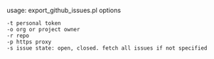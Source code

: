 
usage: export_github_issues.pl options

	-t personal token
	-o org or project owner
	-r repo
	-p https proxy
	-s issue state: open, closed. fetch all issues if not specified
